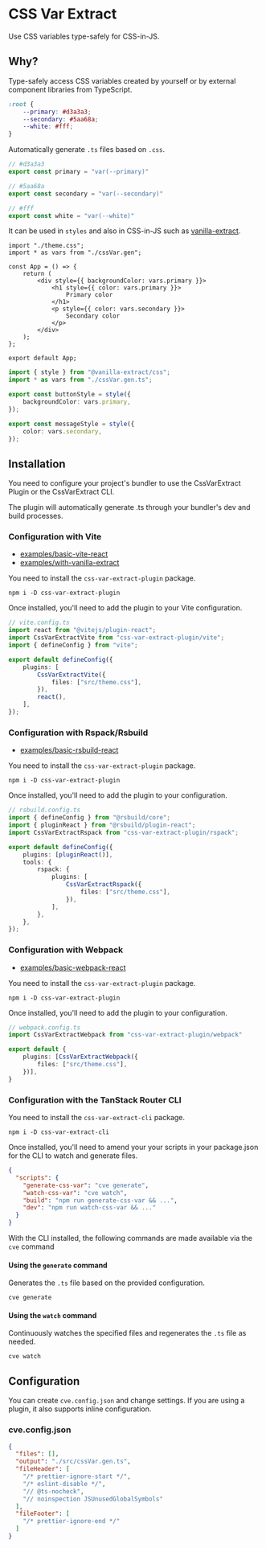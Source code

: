# CSS Var Extract

Use CSS variables type-safely for CSS-in-JS.

## Why?

Type-safely access CSS variables created by yourself or by external component libraries from TypeScript.

```css
:root {
    --primary: #d3a3a3;
    --secondary: #5aa68a;
    --white: #fff;
}
```

Automatically generate `.ts` files based on `.css`.

```ts
// #d3a3a3
export const primary = "var(--primary)"

// #5aa68a
export const secondary = "var(--secondary)"

// #fff
export const white = "var(--white)"
```

It can be used in `styles` and also in CSS-in-JS such as [vanilla-extract](https://vanilla-extract.style).

```tsx
import "./theme.css";
import * as vars from "./cssVar.gen";

const App = () => {
    return (
        <div style={{ backgroundColor: vars.primary }}>
            <h1 style={{ color: vars.primary }}>
                Primary color
            </h1>
            <p style={{ color: vars.secondary }}>
                Secondary color
            </p>
        </div>
    );
};

export default App;
```

```ts
import { style } from "@vanilla-extract/css";
import * as vars from "./cssVar.gen.ts";

export const buttonStyle = style({
    backgroundColor: vars.primary,
});

export const messageStyle = style({
    color: vars.secondary,
});
```

## Installation

You need to configure your project's bundler to use the CssVarExtract Plugin or the CssVarExtract CLI.

The plugin will automatically generate .ts through your bundler's dev and build processes.

### Configuration with Vite

- [examples/basic-vite-react](examples/basic-vite-react)
- [examples/with-vanilla-extract](examples/with-vanilla-extract)

You need to install the `css-var-extract-plugin` package.

```shell
npm i -D css-var-extract-plugin
```

Once installed, you'll need to add the plugin to your Vite configuration.

```ts
// vite.config.ts
import react from "@vitejs/plugin-react";
import CssVarExtractVite from "css-var-extract-plugin/vite";
import { defineConfig } from "vite";

export default defineConfig({
    plugins: [
        CssVarExtractVite({
            files: ["src/theme.css"],
        }),
        react(),
    ],
});
```

### Configuration with Rspack/Rsbuild

- [examples/basic-rsbuild-react](examples/basic-rsbuild-react)

You need to install the `css-var-extract-plugin` package.

```shell
npm i -D css-var-extract-plugin
```

Once installed, you'll need to add the plugin to your configuration.

```ts
// rsbuild.config.ts
import { defineConfig } from "@rsbuild/core";
import { pluginReact } from "@rsbuild/plugin-react";
import CssVarExtractRspack from "css-var-extract-plugin/rspack";

export default defineConfig({
    plugins: [pluginReact()],
    tools: {
        rspack: {
            plugins: [
                CssVarExtractRspack({
                    files: ["src/theme.css"],
                }),
            ],
        },
    },
});
```

### Configuration with Webpack

- [examples/basic-webpack-react](examples/basic-webpack-react)

You need to install the `css-var-extract-plugin` package.

```shell
npm i -D css-var-extract-plugin
```

Once installed, you'll need to add the plugin to your configuration.

```ts
// webpack.config.ts
import CssVarExtractWebpack from "css-var-extract-plugin/webpack"

export default {
    plugins: [CssVarExtractWebpack({
        files: ["src/theme.css"],
    })],
}
```

### Configuration with the TanStack Router CLI

You need to install the `css-var-extract-cli` package.

```shell
npm i -D css-var-extract-cli
```

Once installed, you'll need to amend your your scripts in your package.json for the CLI to watch and generate files.

```json
{
  "scripts": {
    "generate-css-var": "cve generate",
    "watch-css-var": "cve watch",
    "build": "npm run generate-css-var && ...",
    "dev": "npm run watch-css-var && ..."
  }
}
```

With the CLI installed, the following commands are made available via the `cve` command

#### Using the `generate` command

Generates the `.ts` file based on the provided configuration.

```shell
cve generate
```

#### Using the `watch` command

Continuously watches the specified files and regenerates the `.ts` file as needed.

```shell
cve watch
```

## Configuration

You can create `cve.config.json` and change settings.
If you are using a plugin, it also supports inline configuration.

### cve.config.json

```json
{
  "files": [],
  "output": "./src/cssVar.gen.ts",
  "fileHeader": [
    "/* prettier-ignore-start */",
    "/* eslint-disable */",
    "// @ts-nocheck",
    "// noinspection JSUnusedGlobalSymbols"
  ],
  "fileFooter": [
    "/* prettier-ignore-end */"
  ]
}
```
